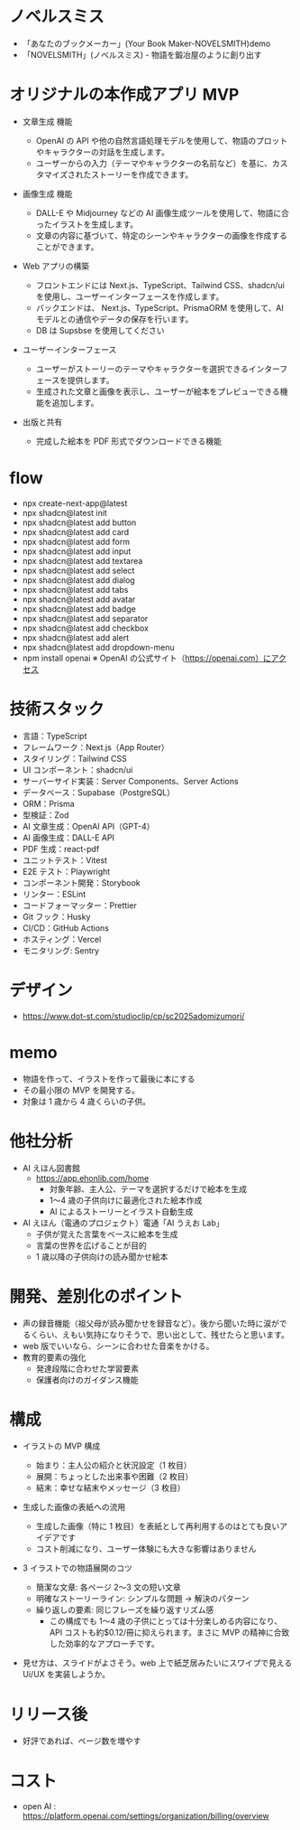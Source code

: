 # ノベルスミス

- 「あなたのブックメーカー」(Your Book Maker-NOVELSMITH)demo
- 「NOVELSMITH」(ノベルスミス) - 物語を鍛冶屋のように創り出す

# オリジナルの本作成アプリ MVP

- 文章生成 機能

  - OpenAI の API や他の自然言語処理モデルを使用して、物語のプロットやキャラクターの対話を生成します。
  - ユーザーからの入力（テーマやキャラクターの名前など）を基に、カスタマイズされたストーリーを作成できます。

- 画像生成 機能

  - DALL-E や Midjourney などの AI 画像生成ツールを使用して、物語に合ったイラストを生成します。
  - 文章の内容に基づいて、特定のシーンやキャラクターの画像を作成することができます。

- Web アプリの構築

  - フロントエンドには Next.js、TypeScript、Tailwind CSS、shadcn/ui を使用し、ユーザーインターフェースを作成します。
  - バックエンドは、 Next.js、TypeScript、PrismaORM を使用して、AI モデルとの通信やデータの保存を行います。
  - DB は Supsbse を使用してください

- ユーザーインターフェース

  - ユーザーがストーリーのテーマやキャラクターを選択できるインターフェースを提供します。
  - 生成された文章と画像を表示し、ユーザーが絵本をプレビューできる機能を追加します。

- 出版と共有
  - 完成した絵本を PDF 形式でダウンロードできる機能
  <!-- - オンラインで共有できる機能 -->

# flow

- npx create-next-app@latest
- npx shadcn@latest init
- npx shadcn@latest add button
- npx shadcn@latest add card
- npx shadcn@latest add form
- npx shadcn@latest add input
- npx shadcn@latest add textarea
- npx shadcn@latest add select
- npx shadcn@latest add dialog
- npx shadcn@latest add tabs
- npx shadcn@latest add avatar
- npx shadcn@latest add badge
- npx shadcn@latest add separator
- npx shadcn@latest add checkbox
- npx shadcn@latest add alert
- npx shadcn@latest add dropdown-menu
- npm install openai ※ OpenAI の公式サイト（https://openai.com）にアクセス

# 技術スタック

- 言語：TypeScript
- フレームワーク：Next.js（App Router）
- スタイリング：Tailwind CSS
- UI コンポーネント：shadcn/ui
- サーバーサイド実装：Server Components、Server Actions
- データベース：Supabase（PostgreSQL）
- ORM：Prisma
- 型検証：Zod
- AI 文章生成：OpenAI API（GPT-4）
- AI 画像生成：DALL-E API
- PDF 生成：react-pdf
- ユニットテスト：Vitest
- E2E テスト：Playwright
- コンポーネント開発：Storybook
- リンター：ESLint
- コードフォーマッター：Prettier
- Git フック：Husky
- CI/CD：GitHub Actions
- ホスティング：Vercel
- モニタリング: Sentry

# デザイン

- https://www.dot-st.com/studioclip/cp/sc2025adomizumori/

# memo

- 物語を作って、イラストを作って最後に本にする
- その最小限の MVP を開発する。
- 対象は 1 歳から 4 歳くらいの子供。

# 他社分析

- AI えほん図書館
  - https://app.ehonlib.com/home
    - 対象年齢、主人公、テーマを選択するだけで絵本を生成
    - 1〜4 歳の子供向けに最適化された絵本作成
    - AI によるストーリーとイラスト自動生成
- AI えほん（電通のプロジェクト）電通「AI うえお Lab」
  - 子供が覚えた言葉をベースに絵本を生成
  - 言葉の世界を広げることが目的
  - 1 歳以降の子供向けの読み聞かせ絵本

# 開発、差別化のポイント

- 声の録音機能（祖父母が読み聞かせを録音など）。後から聞いた時に涙がでるくらい、えもい気持になりそうで、思い出として、残せたらと思います。
- web 版でいいなら、シーンに合わせた音楽をかける。
- 教育的要素の強化
  - 発達段階に合わせた学習要素
  - 保護者向けのガイダンス機能

# 構成

- イラストの MVP 構成

  - 始まり：主人公の紹介と状況設定（1 枚目）
  - 展開：ちょっとした出来事や困難（2 枚目）
  - 結末：幸せな結末やメッセージ（3 枚目）

- 生成した画像の表紙への流用
  - 生成した画像（特に 1 枚目）を表紙として再利用するのはとても良いアイデアです
  - コスト削減になり、ユーザー体験にも大きな影響はありません
- 3 イラストでの物語展開のコツ

  - 簡潔な文章: 各ページ 2〜3 文の短い文章
  - 明確なストーリーライン: シンプルな問題 → 解決のパターン
  - 繰り返しの要素: 同じフレーズを繰り返すリズム感
    - この構成でも 1〜4 歳の子供にとっては十分楽しめる内容になり、API コストも約$0.12/冊に抑えられます。まさに MVP の精神に合致した効率的なアプローチです。

- 見せ方は、スライドがよさそう。web 上で紙芝居みたいにスワイプで見える Ui/UX を実装しようか。

# リリース後

- 好評であれば、ページ数を増やす

# コスト

- open AI : https://platform.openai.com/settings/organization/billing/overview
